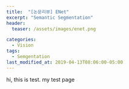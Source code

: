 ```yaml
---
title:  "[논문리뷰] ENet"
excerpt: "Semantic Segmentation"
header:
  teaser: /assets/images/enet.png

categories:
  - Vision
tags:
  - Semgentation
last_modified_at: 2019-04-13T08:06:00-05:00
---
```


hi, this is test. 
my test page